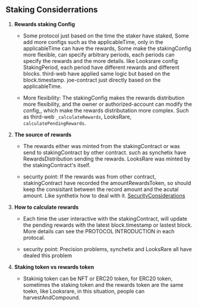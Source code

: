 
## Staking Considerrations

1. **Rewards staking Config**
    * Some protocol just based on the time the staker have staked, Some add more configs such as the applicableTime, only in the applicableTime can have the rewards, Some make the stakingConfig more flexible, can specify arbitrary periods, each periods can specify the rewards and the more details.
    like Looksrare config StakingPeriod, each period have different rewards and different blocks. third-web have applied same logic but based on the block.timestamp. joe-contract just directly based on the applicableTime.

    * More flexibility:
    The stakingConfig makes the rewards distribution more flexibility, and the owner or authorized-account can modify the config,, which make the rewards distributation more complex. Such as third-web `_calculateRewards`, LooksRare,  `calculatePendingRewards`. 

2. **The source of rewards**
    * The rewards either was minted from the stakingContract or was send to stakingContract by other contract. such as synchetix have  RewardsDistribution sending the rewards. LooksRare was minted by the stakingContract's itself.

    * security point:
    If the rewards was from other contract, stakingContract have recorded the amountRewardsToken, so should keep the consisitant between the record amount and the acutal amount.  Like synthetix how to deal with it. [SecurityConsiderations](synthetix/SecurityConsiderations.md)

3. **How to calculate rewards**
    * Each time the user interactive with  the stakingContract, will update the pending rewards with the latest block.timestamp or lastest block. 
    More details can see the PROTOCOL INTRODUCTION in each protocal.

    * security point:
    Precision problems, synchetix and LooksRare all have dealed this problem

4. **Staking token vs rewards token**
    * Stakinig token can be NFT or ERC20 token, for ERC20 token, sometimes the staking token and the rewards token are the same toekn, like Looksrare, in this situation, people can harvestAndCompound.

